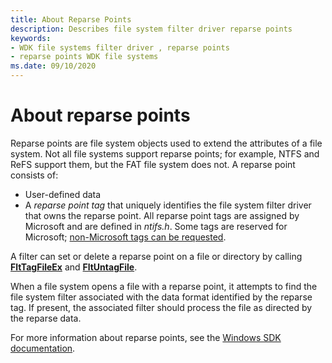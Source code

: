 ```yaml
---
title: About Reparse Points
description: Describes file system filter driver reparse points
keywords:
- WDK file systems filter driver , reparse points
- reparse points WDK file systems
ms.date: 09/10/2020
---
```


# About reparse points

Reparse points are file system objects used to extend the attributes of a file system. Not all file systems support reparse points; for example, NTFS and ReFS support them, but the FAT file system does not. A reparse point consists of:

- User-defined data
- A *reparse point tag* that uniquely identifies the file system filter driver that owns the reparse point. All reparse point tags are assigned by Microsoft and are defined in *ntifs.h*. Some tags are reserved for Microsoft; [non-Microsoft tags can be requested](reparse-point-tag-request.md).

A filter can set or delete a reparse point on a file or directory by calling [**FltTagFileEx**](/windows-hardware/drivers/ddi/fltkernel/nf-fltkernel-flttagfileex) and [**FltUntagFile**](/windows-hardware/drivers/ddi/fltkernel/nf-fltkernel-fltuntagfile).

When a file system opens a file with a reparse point, it attempts to find the file system filter associated with the data format identified by the reparse tag. If present, the associated filter should process the file as directed by the reparse data.

For more information about reparse points, see the [Windows SDK documentation](/windows/win32/fileio/reparse-points).
